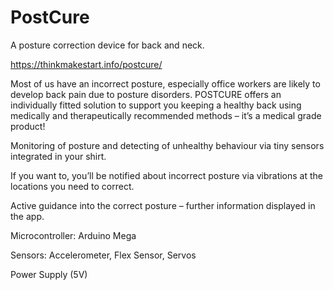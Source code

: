 # PostCure
A posture correction device for back and neck.

https://thinkmakestart.info/postcure/


Most of us have an incorrect posture, especially office workers are likely to develop back pain due to posture disorders. POSTCURE offers an individually fitted solution to support you keeping a healthy back using medically and therapeutically recommended methods – it’s a medical grade product!

Monitoring of posture and detecting of unhealthy behaviour via tiny sensors integrated in your shirt.

If you want to, you’ll be notified about incorrect posture via vibrations at the locations you need to correct.

Active guidance  into the correct posture – further information displayed in the app.

Microcontroller: Arduino Mega

Sensors: Accelerometer, Flex Sensor, Servos

Power Supply (5V)

